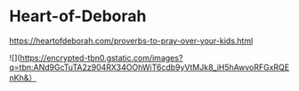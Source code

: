 # Heart-of-Deborah
https://heartofdeborah.com/proverbs-to-pray-over-your-kids.html

![](https://encrypted-tbn0.gstatic.com/images?q=tbn:ANd9GcTuTA2z904RX34OOhWiT6cdb9yVtMJk8_iH5hAwvoRFGxRQEnKh&）
